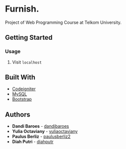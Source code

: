 # Furnish.

Project of Web Programming Course at Telkom University.
## Getting Started

### Usage

1. Visit `localhost`

## Built With

* [Codeigniter](https://www.codeigniter.com/)
* [MySQL](https://www.mysql.com/)
* [Bootstrap](https://getbootstrap.com/)

## Authors

* **Dandi Baroes** - [dandibaroes](https://github.com/dandibaroes)
* **Yulia Octaviany** - [yuliaoctaviany](https://github.com/yuliaoctaviany)
* **Paulus Berliz** - [paulusberliz2](https://github.com/paulusberliz2)
* **Diah Putri** - [diahputr](https://github.com/diahputr)
